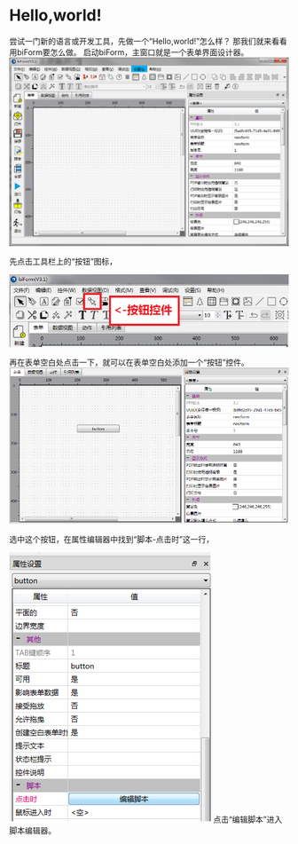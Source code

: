﻿# Hello,world!
尝试一门新的语言或开发工具，先做一个“Hello,world!”怎么样？
那我们就来看看用biForm要怎么做。
启动biForm，主窗口就是一个表单界面设计器。
![主窗口](https://raw.githubusercontent.com/icevivi/bilive/master/docs/guides/1.png)

先点击工具栏上的“按钮”图标，

![按钮控件](https://raw.githubusercontent.com/icevivi/bilive/master/docs/guides/2.png)

再在表单空白处点击一下，就可以在表单空白处添加一个“按钮”控件。
![表单](https://raw.githubusercontent.com/icevivi/bilive/master/docs/guides/3.png)

选中这个按钮，在属性编辑器中找到“脚本-点击时”这一行，

![编辑脚本](https://raw.githubusercontent.com/icevivi/bilive/master/docs/guides/4.png)
点击“编辑脚本”进入脚本编辑器。

